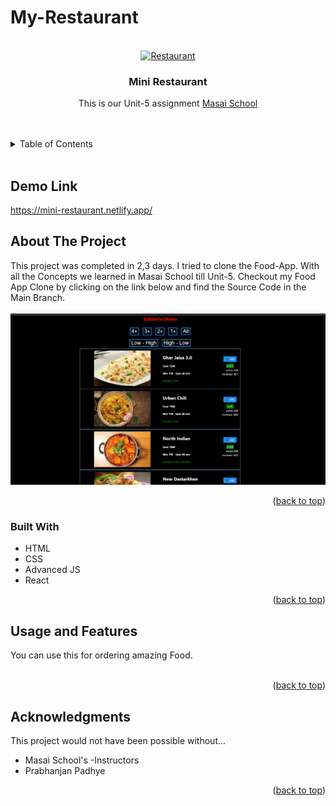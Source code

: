 # My-Restaurant

<!-- PROJECT LOGO -->
<br />
<div align="center">
  <a href="https://github.com/Primahale/My-Restaurant">
<!--     <img src="https://github.com/anubis-x-ranger/projectScreenshots/blob/main/netfliximg.jpg" alt="Logo" width="120" height="60"> -->
    <img src="https://thumbs.dreamstime.com/b/spoon-fork-logo-vector-illustration-cafe-restaurant-cooking-business-spoon-fork-logo-vector-illustration-168949544.jpg"alt="Restaurant" width="150px">
   
  </a>

<h3 align="center">Mini Restaurant</h3>

  <p align="center">
    This is our Unit-5 assignment <a href="https://www.masaischool.com/"> Masai School </a> 
    <br />
  
</div>
<br/>
<br/>

<!-- TABLE OF CONTENTS -->
<details>
  <summary>Table of Contents</summary>
  <ol>
    <li>
      <a href="#about-the-project">About The Project</a>
      <ul>
        <li><a href="#built-with">Built With</a></li>
      </ul>
    </li>
    <li>
      <a href="#getting-started">Getting Started</a>
      <ul>
        <li><a href="#Prerequisites-and-installation">Pre-requisites & Installation</a></li>
      </ul>
    </li>
    <li><a href="#usage-and-features">Usage & Features </a></li>
    <li><a href="#acknowledgments">Acknowledgments</a></li>
  </ol>
</details>

<br/>

## Demo Link
https://mini-restaurant.netlify.app/

<!-- ABOUT THE PROJECT -->

## About The Project
  

This  project was completed in 2,3 days.
I tried to clone the Food-App. With all the Concepts we learned in Masai School till Unit-5. Checkout my Food App Clone by clicking on the link below and find the Source Code in the Main Branch.
<br/>
<br/>
<a href="https://mini-restaurant.netlify.app/">
<img src="https://github.com/Primahale/My-Restaurant/blob/main/Screenshot%20(18).png" alt="Home-Screen" width="1000" >

</a>

<p align="right">(<a href="#top">back to top</a>)</p>

### Built With

- HTML
- CSS
- Advanced JS
- React


<p align="right">(<a href="#top">back to top</a>)</p>





<!-- USAGE EXAMPLES -->

## Usage and Features

You can use this for ordering amazing Food. 
<br/>
<br/>
<!-- <img src="https://github.com/Karishma282/YouTube/blob/main/Screenshot%202022-04-26%20232821.png" alt="Search-Results" width="1000"> -->
<p align="right">(<a href="#top">back to top</a>)</p>





<!-- ACKNOWLEDGMENTS -->

## Acknowledgments

This project would not have been possible without…

- Masai School's -Instructors
- Prabhanjan Padhye


<p align="right">(<a href="#top">back to top</a>)</p>
